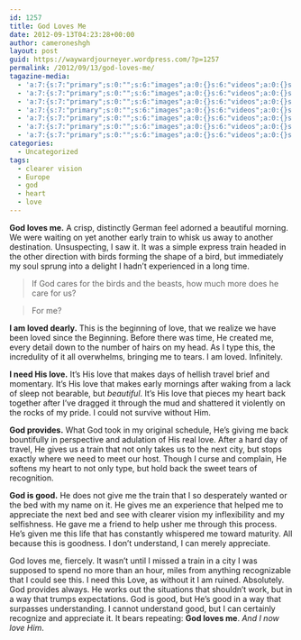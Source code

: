 ```yaml
---
id: 1257
title: God Loves Me
date: 2012-09-13T04:23:28+00:00
author: cameroneshgh
layout: post
guid: https://waywardjourneyer.wordpress.com/?p=1257
permalink: /2012/09/13/god-loves-me/
tagazine-media:
  - 'a:7:{s:7:"primary";s:0:"";s:6:"images";a:0:{}s:6:"videos";a:0:{}s:11:"image_count";i:0;s:6:"author";s:8:"19879429";s:7:"blog_id";s:8:"19280981";s:9:"mod_stamp";s:19:"2012-09-13 08:41:08";}'
  - 'a:7:{s:7:"primary";s:0:"";s:6:"images";a:0:{}s:6:"videos";a:0:{}s:11:"image_count";i:0;s:6:"author";s:8:"19879429";s:7:"blog_id";s:8:"19280981";s:9:"mod_stamp";s:19:"2012-09-13 08:41:08";}'
  - 'a:7:{s:7:"primary";s:0:"";s:6:"images";a:0:{}s:6:"videos";a:0:{}s:11:"image_count";i:0;s:6:"author";s:8:"19879429";s:7:"blog_id";s:8:"19280981";s:9:"mod_stamp";s:19:"2012-09-13 08:41:08";}'
  - 'a:7:{s:7:"primary";s:0:"";s:6:"images";a:0:{}s:6:"videos";a:0:{}s:11:"image_count";i:0;s:6:"author";s:8:"19879429";s:7:"blog_id";s:8:"19280981";s:9:"mod_stamp";s:19:"2012-09-13 08:41:08";}'
  - 'a:7:{s:7:"primary";s:0:"";s:6:"images";a:0:{}s:6:"videos";a:0:{}s:11:"image_count";i:0;s:6:"author";s:8:"19879429";s:7:"blog_id";s:8:"19280981";s:9:"mod_stamp";s:19:"2012-09-13 08:41:08";}'
  - 'a:7:{s:7:"primary";s:0:"";s:6:"images";a:0:{}s:6:"videos";a:0:{}s:11:"image_count";i:0;s:6:"author";s:8:"19879429";s:7:"blog_id";s:8:"19280981";s:9:"mod_stamp";s:19:"2012-09-13 08:41:08";}'
  - 'a:7:{s:7:"primary";s:0:"";s:6:"images";a:0:{}s:6:"videos";a:0:{}s:11:"image_count";i:0;s:6:"author";s:8:"19879429";s:7:"blog_id";s:8:"19280981";s:9:"mod_stamp";s:19:"2012-09-13 08:41:08";}'
categories:
  - Uncategorized
tags:
  - clearer vision
  - Europe
  - god
  - heart
  - love
---
```

**God loves me.** A crisp, distinctly German feel adorned a beautiful morning. We were waiting on yet another early train to whisk us away to another destination. Unsuspecting, I saw it. It was a simple express train headed in the other direction with birds forming the shape of a bird, but immediately my soul sprung into a delight I hadn&#8217;t experienced in a long time.

> If God cares for the birds and the beasts, how much more does he care for us?
  
> For me?

**I am loved dearly.** This is the beginning of love, that we realize we have been loved since the Beginning. Before there was time, He created me, every detail down to the number of hairs on my head. As I type this, the incredulity of it all overwhelms, bringing me to tears. I am loved. Infinitely.

**I need His love.** It&#8217;s His love that makes days of hellish travel brief and momentary. It&#8217;s His love that makes early mornings after waking from a lack of sleep not bearable, but _beautiful_. It&#8217;s His love that pieces my heart back together after I&#8217;ve dragged it through the mud and shattered it violently on the rocks of my pride. I could not survive without Him.

**God provides.** What God took in my original schedule, He&#8217;s giving me back bountifully in perspective and adulation of His real love. After a hard day of travel, He gives us a train that not only takes us to the next city, but stops exactly where we need to meet our host. Though I curse and complain, He softens my heart to not only type, but hold back the sweet tears of recognition.

[](http://waywardjourneyer.tumblr.com/post/31453405833/how-much-more "How Much More")

**God is good.** He does not give me the train that I so desperately wanted or the bed with my name on it. He gives me an experience that helped me to appreciate the next bed and see with clearer vision my inflexibility and my selfishness. He gave me a friend to help usher me through this process. He&#8217;s given me this life that has constantly whispered me toward maturity. All because this is goodness. I don&#8217;t understand, I can merely appreciate.

God loves me, fiercely. It wasn&#8217;t until I missed a train in a city I was supposed to spend no more than an hour, miles from anything recognizable that I could see this. I need this Love, as without it I am ruined. Absolutely. God provides always. He works out the situations that shouldn&#8217;t work, but in a way that trumps expectations. God is good, but He&#8217;s good in a way that surpasses understanding. I cannot understand good, but I can certainly recognize and appreciate it. It bears repeating: **God loves me**. _And I now love Him_.